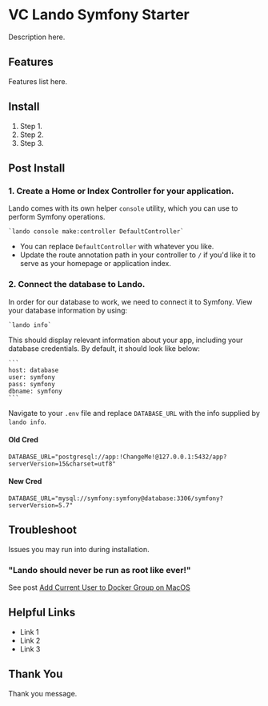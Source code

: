 # VC Lando Symfony Starter

Description here.

## Features

Features list here.

## Install

1. Step 1.
2. Step 2.
3. Step 3.

## Post Install

### 1. Create a Home or Index Controller for your application.

Lando comes with its own helper `console` utility, which you can use to perform Symfony operations.

    `lando console make:controller DefaultController`

- You can replace `DefaultController` with whatever you like.  
- Update the route annotation path in your controller to `/` if you'd like it to serve as your homepage or application index.

### 2. Connect the database to Lando.

In order for our database to work, we need to connect it to Symfony.  View your database information by using:

    `lando info`

This should display relevant information about your app, including your database credentials.  By default, it should look like below:

    ```
    host: database
    user: symfony
    pass: symfony
    dbname: symfony
    ```

Navigate to your `.env` file and replace `DATABASE_URL` with the info supplied by `lando info`.

#### Old Cred

`DATABASE_URL="postgresql://app:!ChangeMe!@127.0.0.1:5432/app?serverVersion=15&charset=utf8"`

#### New Cred

`DATABASE_URL="mysql://symfony:symfony@database:3306/symfony?serverVersion=5.7"
`

## Troubleshoot

Issues you may run into during installation.

### "Lando should never be run as root like ever!"

See post [Add Current User to Docker Group on MacOS](https://stackoverflow.com/questions/70369278/how-to-add-the-current-user-to-the-docker-group-on-macos)

## Helpful Links

- Link 1
- Link 2
- Link 3

## Thank You

Thank you message.